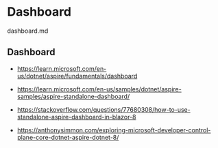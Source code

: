 # Dashboard

dashboard.md

## Dashboard

*   https://learn.microsoft.com/en-us/dotnet/aspire/fundamentals/dashboard

*   https://learn.microsoft.com/en-us/samples/dotnet/aspire-samples/aspire-standalone-dashboard/

*   https://stackoverflow.com/questions/77680308/how-to-use-standalone-aspire-dashboard-in-blazor-8

*   https://anthonysimmon.com/exploring-microsoft-developer-control-plane-core-dotnet-aspire-dotnet-8/

